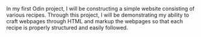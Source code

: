 In my first Odin project, I will be constructing a simple website consisting of various recipes. Through this project, I will be demonstrating my ability to craft webpages through HTML and markup the webpages so that each recipe is properly structured and easily followed. 